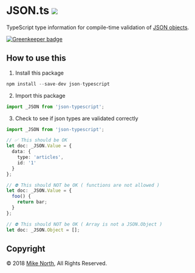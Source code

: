 # JSON.ts <a href="https://travis-ci.org/mike-north/json-typescript"  align='right'><img src="https://travis-ci.org/mike-north/json-typescript.svg?branch=master"></a>
TypeScript type information for compile-time validation of [JSON objects](https://www.json.org/).

[![Greenkeeper badge](https://badges.greenkeeper.io/mike-north/json-typescript.svg)](https://greenkeeper.io/)

## How to use this

1. Install this package
```js
npm install --save-dev json-typescript
```

2. Import this package
```ts
import _JSON from 'json-typescript';
```

3. Check to see if json types are validated correctly

```ts
import _JSON from 'json-typescript';

// ✅ This should be OK
let doc: _JSON.Value = {
  data: {
    type: 'articles',
    id: '1'
  }
};

// ⛔️ This should NOT be OK ( functions are not allowed )
let doc: _JSON.Value = {
  foo() {
    return bar;
  }
};

// ⛔️ This should NOT be OK ( Array is not a JSON.Object )
let doc: _JSON.Object = [];
```

## Copyright
&copy; 2018 [Mike North](https://github.com/mike-north), All Rights Reserved.
